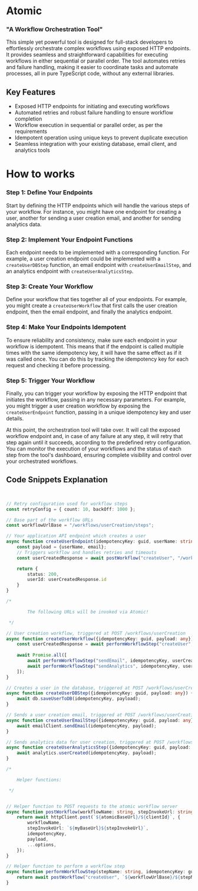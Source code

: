 
# Atomic 
### "A Workflow Orchestration Tool"

This simple yet powerful tool is designed for full-stack developers to effortlessly orchestrate complex workflows using exposed HTTP endpoints. It provides seamless and straightforward capabilities for executing workflows in either sequential or parallel order. The tool automates retries and failure handling, making it easier to coordinate tasks and automate processes, all in pure TypeScript code, without any external libraries.

## Key Features

- Exposed HTTP endpoints for initiating and executing workflows
- Automated retries and robust failure handling to ensure workflow completion
- Workflow execution in sequential or parallel order, as per the requirements
- Idempotent operation using unique keys to prevent duplicate execution
- Seamless integration with your existing database, email client, and analytics tools

# How to works

### Step 1: Define Your Endpoints

Start by defining the HTTP endpoints which will handle the various steps of your workflow. For instance, you might have one endpoint for creating a user, another for sending a user creation email, and another for sending analytics data.

### Step 2: Implement Your Endpoint Functions

Each endpoint needs to be implemented with a corresponding function. For example, a user creation endpoint could be implemented with a `createUserDBStep` function, an email endpoint with `createUserEmailStep`, and an analytics endpoint with `createUserAnalyticsStep`.

### Step 3: Create Your Workflow

Define your workflow that ties together all of your endpoints. For example, you might create a `createUserWorkflow` that first calls the user creation endpoint, then the email endpoint, and finally the analytics endpoint.

### Step 4: Make Your Endpoints Idempotent

To ensure reliability and consistency, make sure each endpoint in your workflow is idempotent. This means that if the endpoint is called multiple times with the same idempotency key, it will have the same effect as if it was called once. You can do this by tracking the idempotency key for each request and checking it before processing.

### Step 5: Trigger Your Workflow

Finally, you can trigger your workflow by exposing the HTTP endpoint that initiates the workflow, passing in any necessary parameters. For example, you might trigger a user creation workflow by exposing the `createUserEndpoint` function, passing in a unique idempotency key and user details.

At this point, the orchestration tool will take over. It will call the exposed workflow endpoint and, in case of any failure at any step, it will retry that step again until it succeeds, according to the predefined retry configuration. You can monitor the execution of your workflows and the status of each step from the tool's dashboard, ensuring complete visibility and control over your orchestrated workflows.

## Code Snippets Explanation


```typescript


// Retry configuration used for workflow steps
const retryConfig = { count: 10, backOff: 1000 };

// Base part of the workflow URLs
const workflowUrlBase = "/workflows/userCreation/steps";

// Your application API endpoint which creates a user
async function createUserEndpoint(idempotencyKey: guid, userName: string, email: string) {
    const payload = {userName, email};
    // Triggers workflow and handles retries and timeouts
    const userCreatedResponse = await postWorkflow("createUser", "/workflows/userCreation/index", idempotencyKey, payload, {timeout: 8000});

    return {
        status: 200,
        userId: userCreatedResponse.id
    }
}

/*

        The following URLs will be invoked via Atomic!

 */

// User creation workflow, triggered at POST /workflows/userCreation
async function createUserWorkflow({idempotencyKey: guid, payload: any}) {
    const userCreatedResponse = await performWorkflowStep("createUser", idempotencyKey, payload);
    
    await Promise.all([
        await performWorkflowStep("sendEmail", idempotencyKey, userCreatedResponse.response),
        await performWorkflowStep("sendAnalytics", idempotencyKey, userCreatedResponse.response)  
    ]);
}

// Creates a user in the database, triggered at POST /workflows/userCreation/steps/createUser
async function createUserDBStep({idempotencyKey: guid, payload: any}) {
    await db.saveUserToDB(idempotencyKey, payload);
}

// Sends a user creation email, triggered at POST /workflows/userCreation/steps/sendEmail
async function createUserEmailStep({idempotencyKey: guid, payload: any}) {
    await emailClient.sendEmail(idempotencyKey, payload);
}

// Sends analytics data for user creation, triggered at POST /workflows/userCreation/steps/sendAnalytics
async function createUserAnalyticsStep({idempotencyKey: guid, payload: any}) {
    await analytics.userCreated(idempotencyKey, payload);
}

/*

    Helper functions:

 */


// Helper function to POST requests to the atomic workflow server
async function postWorkflow(workflowName: string, stepInvokeUrl: string, idempotencyKey: guid, payload: any, options: any = {}) {
    return await httpClient.post(`${atomicBaseUrl}/${clientId}`, {
        workflowName,
        stepInvokeUrl: `${myBaseUrl}${stepInvokeUrl}`,
        idempotencyKey,
        payload,
        ...options,
    });
}

// Helper function to perform a workflow step
async function performWorkflowStep(stepName: string, idempotencyKey: guid, payload: any) {
    return await postWorkflow("createUser", `${workflowUrlBase}/${stepName}`, idempotencyKey, payload, {retry: retryConfig});
}

```

